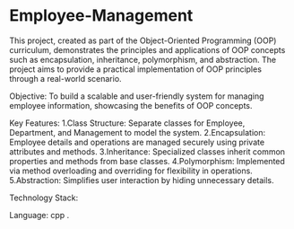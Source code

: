 # Employee-Management
This project, created as part of the Object-Oriented Programming (OOP) curriculum, demonstrates the principles and applications of OOP concepts such as encapsulation, inheritance, polymorphism, and abstraction. The project aims to provide a practical implementation of OOP principles through a real-world scenario.

Objective: To build a scalable and user-friendly system for managing employee information, showcasing the benefits of OOP concepts.

Key Features:
1.Class Structure: Separate classes for Employee, Department, and Management to model the system.
2.Encapsulation: Employee details and operations are managed securely using private attributes and methods.
3.Inheritance: Specialized classes inherit common properties and methods from base classes.
4.Polymorphism: Implemented via method overloading and overriding for flexibility in operations.
5.Abstraction: Simplifies user interaction by hiding unnecessary details.

Technology Stack:

Language: cpp
.
